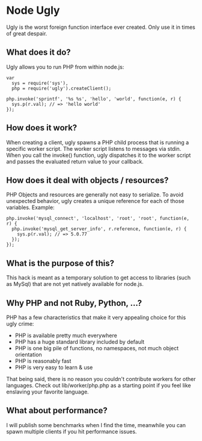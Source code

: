# Node Ugly

Ugly is the worst foreign function interface ever created. Only use it in times of great despair.

## What does it do?

Ugly allows you to run PHP from within node.js:

    var
      sys = require('sys'),
      php = require('ugly').createClient();

    php.invoke('sprintf', '%s %s', 'hello', 'world', function(e, r) {
      sys.p(r.val); // => 'hello world'
    });

## How does it work?

When creating a client, ugly spawns a PHP child process that is running a specific worker script. The worker script listens to messages via stdin. When you call the invoke() function, ugly dispatches it to the worker script and passes the evaluated return value to your callback.

## How does it deal with objects / resources?

PHP Objects and resources are generally not easy to serialize. To avoid unexpected behavior, ugly creates a unique reference for each of those variables. Example:

    php.invoke('mysql_connect', 'localhost', 'root', 'root', function(e, r) {
      php.invoke('mysql_get_server_info', r.reference, function(e, r) {
        sys.p(r.val); // => 5.0.77
      });
    });

## What is the purpose of this?

This hack is meant as a temporary solution to get access to libraries (such as MySql) that are not yet natively available for node.js.

## Why PHP and not Ruby, Python, ...?

PHP has a few characteristics that make it very appealing choice for this ugly crime:

* PHP is available pretty much everywhere
* PHP has a huge standard library included by default
* PHP is one big pile of functions, no namespaces, not much object orientation
* PHP is reasonably fast
* PHP is very easy to learn & use

That being said, there is no reason you couldn't contribute workers for other languages. Check out lib/worker/php.php as a starting point if you feel like enslaving your favorite language.

## What about performance?

I will publish some benchmarks when I find the time, meanwhile you can spawn multiple clients if you hit performance issues.